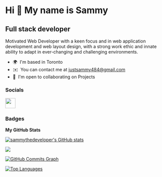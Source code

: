 Hi 👋 My name is Sammy
======================

Full stack developer
--------------------

Motivated Web Developer with a keen focus and in web application development and web layout design, with a strong work ethic and innate ability to adapt in ever-changing and challenging environments.

* 🌍  I'm based in Toronto
* ✉️  You can contact me at [justsammy484@gmail.com](mailto:justsammy484@gmail.com)
* 🤝  I'm open to collaborating on Projects


### Socials

<p align="left"> <a href="https://www.github.com/sammythedeveloper" target="_blank" rel="noreferrer"> <picture> <source media="(prefers-color-scheme: dark)" srcset="https://raw.githubusercontent.com/danielcranney/readme-generator/main/public/icons/socials/github-dark.svg" /> <source media="(prefers-color-scheme: light)" srcset="https://raw.githubusercontent.com/danielcranney/readme-generator/main/public/icons/socials/github.svg" /> <img src="https://raw.githubusercontent.com/danielcranney/readme-generator/main/public/icons/socials/github.svg" width="32" height="32" /> </picture> </a></p>

### Badges

<b>My GitHub Stats</b>

<a href="http://www.github.com/sammythedeveloper"><img src="https://github-readme-stats.vercel.app/api?username=sammythedeveloper&show_icons=true&hide=&count_private=true&title_color=0891b2&text_color=ffffff&icon_color=0891b2&bg_color=1c1917&hide_border=true&show_icons=true" alt="sammythedeveloper's GitHub stats" /></a>

<a href="http://www.github.com/sammythedeveloper"><img src="https://github-readme-streak-stats.herokuapp.com/?user=sammythedeveloper&stroke=ffffff&background=1c1917&ring=0891b2&fire=0891b2&currStreakNum=ffffff&currStreakLabel=0891b2&sideNums=ffffff&sideLabels=ffffff&dates=ffffff&hide_border=true" /></a>

<a href="http://www.github.com/sammythedeveloper"><img src="https://github-readme-activity-graph.cyclic.app/graph?username=sammythedeveloper&bg_color=1c1917&color=ffffff&line=0891b2&point=ffffff&area_color=1c1917&area=true&hide_border=true&custom_title=GitHub%20Commits%20Graph" alt="GitHub Commits Graph" /></a>

<a href="https://github.com/sammythedeveloper" align="left"><img src="https://github-readme-stats.vercel.app/api/top-langs/?username=sammythedeveloper&langs_count=10&title_color=0891b2&text_color=ffffff&icon_color=0891b2&bg_color=1c1917&hide_border=true&locale=en&custom_title=Top%20%Languages" alt="Top Languages" /></a>
